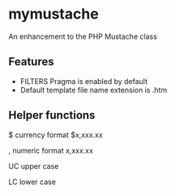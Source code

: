 mymustache
==========

An enhancement to the PHP Mustache class

Features
--------

- FILTERS Pragma is enabled by default
- Default template file name extension is .htm

Helper functions
----------------

$	currency format $x,xxx.xx

,	numeric format x,xxx.xx

UC	upper case

LC	lower case
